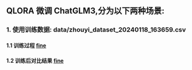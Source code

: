 ## QLORA 微调 ChatGLM3,分为以下两种场景:

### 1. 使用训练数据: data/zhouyi_dataset_20240118_163659.csv

####  1.1 训练过程 [fine](qlora_chatglm3_timestamp.ipynb)
####  1.2 训练后对比结果 [fine](chatglm_inference.ipynb)